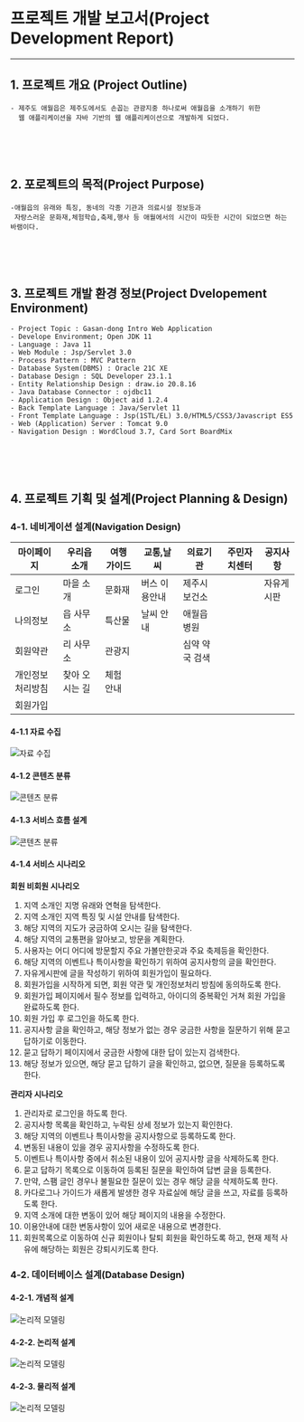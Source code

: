 # 프로젝트 개발 보고서(Project Development Report) 
--------------------------------------------------------------
## 1. 프로젝트 개요 (Project Outline)

    - 제주도 애월읍은 제주도에서도 손꼽는 관광지중 하나로써 애월읍을 소개하기 위한
      웹 애플리케이션을 자바 기반의 웹 애플리케이션으로 개발하게 되었다.
    

<br><br><br>

## 2. 포로젝트의 목적(Project Purpose)
    -애월읍의 유래와 특징, 동네의 각종 기관과 의료시설 정보등과
     자랑스러운 문화재,체험학습,축제,행사 등 애월에서의 시간이 따듯한 시간이 되었으면 하는 바램이다.

<br><br><br>

## 3. 프로젝트 개발 환경 정보(Project Dvelopement Environment)
    - Project Topic : Gasan-dong Intro Web Application
    - Develope Environment; Open JDK 11
    - Language : Java 11
    - Web Module : Jsp/Servlet 3.0
    - Process Pattern : MVC Pattern
    - Database System(DBMS) : Oracle 21C XE
    - Database Design : SQL Developer 23.1.1
    - Entity Relationship Design : draw.io 20.8.16
    - Java Database Connector : ojdbc11
    - Application Design : Object aid 1.2.4
    - Back Template Language : Java/Servlet 11
    - Front Template Language : Jsp(1STL/EL) 3.0/HTML5/CSS3/Javascript ES5
    - Web (Application) Server : Tomcat 9.0
    - Navigation Design : WordCloud 3.7, Card Sort BoardMix

<br><br><br>

## 4. 프로젝트 기획 및 설계(Project Planning & Design)

### 4-1. 네비게이션 설계(Navigation Design)

| 마이페이지 | 우리읍 소개 | 여행 가이드 | 교통,날씨     | 의료기관     | 주민자치센터 | 공지사항   |
|-----------|------------|------------|--------------|--------------|-------------|-----------|
| 로그인    |  마을 소개  | 문화재      | 버스 이용안내 | 제주시 보건소 |             | 자유게시판 |
| 나의정보  |  읍 사무소  | 특산물      | 날씨 안내     | 애월읍 병원   |             |           |
| 회원약관  |  리 사무소  | 관광지      |    &nbsp;          | 심약 약국 검색 |  |  &nbsp; |
| 개인정보처리방침  | 찾아 오시는 길 | 체험 안내 |  &nbsp; | &nbsp;   | &nbsp;   | &nbsp;   |       
| 회원가입  | &nbsp;   | &nbsp;  | &nbsp;  | &nbsp;   | &nbsp;   | &nbsp;   |

#### 4-1.1 자료 수집
![자료 수집](./design/wordcloud_20240402172613.png)

#### 4-1.2 콘텐츠 분류
![콘텐츠 분류](./design/boardmix.png)

#### 4-1.3 서비스 흐름 설계
![콘텐츠 분류](./design/main.drawio.png)

#### 4-1.4 서비스 시나리오
**회원 비회원 시나리오**
<br>
  1. 지역 소개인 지명 유래와 연혁을 탐색한다.
  2. 지역 소개인 지역 특징 및 시설 안내를 탐색한다.
  3. 해당 지역의 지도가 궁금하여 오시는 길을 탐색한다.
  4. 해당 지역의 교통편을 알아보고, 방문을 계획한다.
  5. 사용자는 어디 어디에 방문할지 주요 가볼만한곳과 주요 축제등을 확인한다.
  6. 해당 지역의 이벤트나 특이사항을 확인하기 위하여 공지사항의 글을 확인한다.
  7. 자유게시판에 글을 작성하기 위하여 회원가입이 필요하다.
  8. 회원가입을 시작하게 되면, 회원 약관 및 개인정보처리 방침에 동의하도록 한다.
  9. 회원가입 페이지에서 필수 정보를 입력하고, 아이디의 중복확인 거쳐 회원 가입을 완료하도록 한다.
  10. 회원 가입 후 로그인을 하도록 한다.
  11. 공지사항 글을 확인하고, 해당 정보가 없는 경우 궁금한 사항을 질문하기 위해 묻고 답하기로 이동한다.
  12. 묻고 답하기 페이지에서 궁금한 사항에 대한 답이 있는지 검색한다.
  13. 해당 정보가 있으면, 해당 묻고 답하기 글을 확인하고, 없으면, 질문을 등록하도록 한다.

     
**관리자 시나리오**
<br>
   1. 관리자로 로그인을 하도록 한다.
   2. 공지사항 목록을 확인하고, 누락된 상세 정보가 있는지 확인한다.
   3. 해당 지역의 이벤트나 특이사항을 공지사항으로 등록하도록 한다.
   4. 변동된 내용이 있을 경우 공지사항을 수정하도록 한다.
   5. 이벤트나 특이사항 중에서 취소된 내용이 있어 공지사항 글을 삭제하도록 한다.
   6. 묻고 답하기 목록으로 이동하여 등록된 질문을 확인하여 답변 글을 등록한다.
   7. 만약, 스팸 글인 경우나 불필요한 질문이 있는 경우 해당 글을 삭제하도록 한다.
   8. 카다로그나 가이드가 새롭게 발생한 경우 자료실에 해당 글을 쓰고, 자료를 등록하도록 한다.
   9. 지역 소개에 대한 변동이 있어 해당 페이지의 내용을 수정한다.
   10. 이용안내에 대한 변동사항이 있어 새로운 내용으로 변경한다.
11. 회원목록으로 이동하여 신규 회원이나 탈퇴 회원을 확인하도록 하고, 현재 제적 사유에 해당하는 회원은 강퇴시키도록 한다.

### 4-2. 데이터베이스 설계(Database Design)

#### 4-2-1. 개념적 설계
![논리적 모델링](./design/drawio.png)

#### 4-2-2. 논리적 설계
![논리적 모델링](./design/info_erd.drawio.png)

#### 4-2-3. 물리적 설계
![논리적 모델링](./design/prodesign.drawio.png)